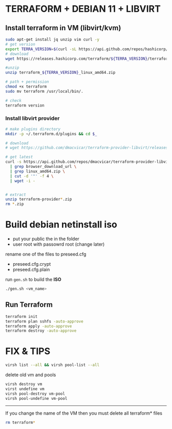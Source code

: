 # TERRAFORM + DEBIAN 11 + LIBVIRT

## Install terraform in VM (libvirt/kvm)


```bash
sudo apt-get install jq unzip vim curl -y
# get version
export TERRA_VERSION=$(curl -sL https://api.github.com/repos/hashicorp/terraform/releases/latest | jq -r ".tag_name" | cut -c2-)
# download
wget https://releases.hashicorp.com/terraform/${TERRA_VERSION}/terraform_${TERRA_VERSION}_linux_amd64.zip

#unzip
unzip terraform_${TERRA_VERSION}_linux_amd64.zip

# path + permission
chmod +x terraform
sudo mv terraform /usr/local/bin/.

# check
terraform version
```
### Install libvirt provider

```bash
# make plugins directory
mkdir -p ~/.terraform.d/plugins && cd $_

# download
# wget https://github.com/dmacvicar/terraform-provider-libvirt/releases/download/v0.6.14/terraform-provider-libvirt_0.6.14_linux_amd64.zip

# get latest
curl -s https://api.github.com/repos/dmacvicar/terraform-provider-libvirt/releases/latest \
  | grep browser_download_url \
  | grep linux_amd64.zip \
  | cut -d '"' -f 4 \
  | wget -i -


# extract
unzip terraform-provider*.zip
rm *.zip
```

# Build debian netinstall iso

* put your public the in the folder
* user root with passowrd root (change later)

rename one of the files to preseed.cfg 

- preseed.cfg.crypt 
- preseed.cfg.plain

run `gen.sh` to build the **ISO**


```bash
./gen.sh <vm_name>
```

## Run Terraform 

```bash
terraform init
terraform plan sshfs -auto-approve
terraform apply -auto-approve
terraform destroy -auto-approve
```


# FIX & TIPS


```bash
virsh list --all && virsh pool-list --all
```

delete old vm and pools 

```bash
virsh destroy vm
virst undefine vm
virsh pool-destroy vm-pool
virsh pool-undefine vm-pool
```


---
If you change the name of the VM then you must delete all terraform* files

```bash
rm terraform*
```